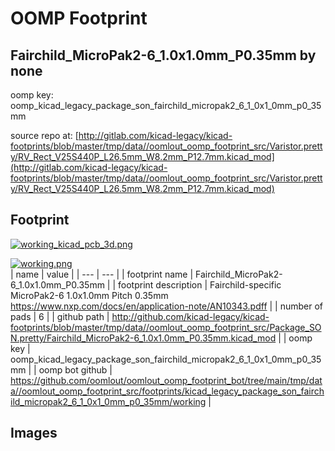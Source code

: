 # OOMP Footprint  
## Fairchild_MicroPak2-6_1.0x1.0mm_P0.35mm  by none  
  
oomp key: oomp_kicad_legacy_package_son_fairchild_micropak2_6_1_0x1_0mm_p0_35mm  
  
source repo at: [http://gitlab.com/kicad-legacy/kicad-footprints/blob/master/tmp/data//oomlout_oomp_footprint_src/Varistor.pretty/RV_Rect_V25S440P_L26.5mm_W8.2mm_P12.7mm.kicad_mod](http://gitlab.com/kicad-legacy/kicad-footprints/blob/master/tmp/data//oomlout_oomp_footprint_src/Varistor.pretty/RV_Rect_V25S440P_L26.5mm_W8.2mm_P12.7mm.kicad_mod)  
## Footprint  
  
[![working_kicad_pcb_3d.png](working_kicad_pcb_3d_600.png)](working_kicad_pcb_3d.png)  
  
[![working.png](working_600.png)](working.png)  
| name | value | 
| --- | --- | 
| footprint name | Fairchild_MicroPak2-6_1.0x1.0mm_P0.35mm | 
| footprint description | Fairchild-specific MicroPak2-6 1.0x1.0mm Pitch 0.35mm https://www.nxp.com/docs/en/application-note/AN10343.pdff | 
| number of pads | 6 | 
| github path | http://github.com/kicad-legacy/kicad-footprints/blob/master/tmp/data//oomlout_oomp_footprint_src/Package_SON.pretty/Fairchild_MicroPak2-6_1.0x1.0mm_P0.35mm.kicad_mod | 
| oomp key | oomp_kicad_legacy_package_son_fairchild_micropak2_6_1_0x1_0mm_p0_35mm | 
| oomp bot github | https://github.com/oomlout/oomlout_oomp_footprint_bot/tree/main/tmp/data//oomlout_oomp_footprint_src/footprints/kicad_legacy_package_son_fairchild_micropak2_6_1_0x1_0mm_p0_35mm/working | 
## Images  

